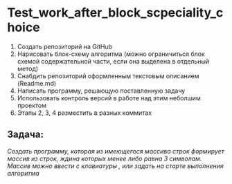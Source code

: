 ﻿# Test_work_after_block_scpeciality_choice
1. Создать репозиторий на GitHub
2. Нарисовать блок-схему  алгоритма (можно ограничиться блок схемой содержательной части, если она выделена в отдельный метод)
3. Снабдить репозиторий  оформленным текстовым описанием (Readme.md)
4. Написать программу, решающую поставленную задачу
5. Использовать контроль версий в работе над этим неболшим проектом
6. Этапы 2, 3, 4 разместить в разных коммитах

## Задача:
*Создать программу, которая из имеющегося массива строк формирует массив из строк,  ждина которых менее либо равна 3 символам. Массив можно ввести с клавиатуры , или задать на старте выполнения алгоритма*
